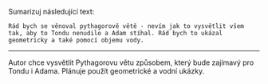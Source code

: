 Sumarizuj následující text:

```
Rád bych se věnoval pythagorově větě - nevím jak to vysvětlit všem tak, aby to Tondu nenudilo a Adam stíhal. Rád bych to ukázal geometricky a také pomocí objemu vody.
```

---

<!-- chatcmpl-749nJzgqQg9lqZBgAMKMBaz280pAI -->

Autor chce vysvětlit Pythagorovu větu způsobem, který bude zajímavý pro Tondu i Adama. Plánuje použít geometrické a vodní ukázky.
